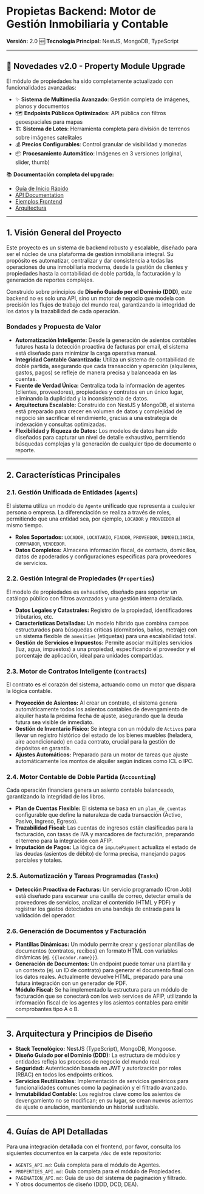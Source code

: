 # Propietas Backend: Motor de Gestión Inmobiliaria y Contable

**Versión:** 2.0 🆕
**Tecnología Principal:** NestJS, MongoDB, TypeScript

---

## 🎉 Novedades v2.0 - Property Module Upgrade

El módulo de propiedades ha sido completamente actualizado con funcionalidades avanzadas:

- ✨ **Sistema de Multimedia Avanzado**: Gestión completa de imágenes, planos y documentos
- 🗺️ **Endpoints Públicos Optimizados**: API pública con filtros geoespaciales para mapas
- 🏗️ **Sistema de Lotes**: Herramienta completa para división de terrenos sobre imágenes satelitales
- 💰 **Precios Configurables**: Control granular de visibilidad y monedas
- 📦 **Procesamiento Automático**: Imágenes en 3 versiones (original, slider, thumb)

📚 **Documentación completa del upgrade:**

- [Guía de Inicio Rápido](doc/PROPERTY_UPGRADE_QUICKSTART.md)
- [API Documentation](doc/PROPERTY_MODULE_UPGRADE_IMPLEMENTATION.md)
- [Ejemplos Frontend](doc/FRONTEND_INTEGRATION_EXAMPLES.md)
- [Arquitectura](doc/ARCHITECTURE_DIAGRAM.md)

---

## 1. Visión General del Proyecto

Este proyecto es un sistema de backend robusto y escalable, diseñado para ser el núcleo de una plataforma de gestión inmobiliaria integral. Su propósito es automatizar, centralizar y dar consistencia a todas las operaciones de una inmobiliaria moderna, desde la gestión de clientes y propiedades hasta la contabilidad de doble partida, la facturación y la generación de reportes complejos.

Construido sobre principios de **Diseño Guiado por el Dominio (DDD)**, este backend no es solo una API, sino un motor de negocio que modela con precisión los flujos de trabajo del mundo real, garantizando la integridad de los datos y la trazabilidad de cada operación.

### Bondades y Propuesta de Valor

- **Automatización Inteligente:** Desde la generación de asientos contables futuros hasta la detección proactiva de facturas por email, el sistema está diseñado para minimizar la carga operativa manual.
- **Integridad Contable Garantizada:** Utiliza un sistema de contabilidad de doble partida, asegurando que cada transacción y operación (alquileres, gastos, pagos) se refleje de manera precisa y balanceada en las cuentas.
- **Fuente de Verdad Única:** Centraliza toda la información de agentes (clientes, proveedores), propiedades y contratos en un único lugar, eliminando la duplicidad y la inconsistencia de datos.
- **Arquitectura Escalable:** Construido con NestJS y MongoDB, el sistema está preparado para crecer en volumen de datos y complejidad de negocio sin sacrificar el rendimiento, gracias a una estrategia de indexación y consultas optimizadas.
- **Flexibilidad y Riqueza de Datos:** Los modelos de datos han sido diseñados para capturar un nivel de detalle exhaustivo, permitiendo búsquedas complejas y la generación de cualquier tipo de documento o reporte.

---

## 2. Características Principales

### 2.1. Gestión Unificada de Entidades (`Agents`)

El sistema utiliza un modelo de `Agente` unificado que representa a cualquier persona o empresa. La diferenciación se realiza a través de roles, permitiendo que una entidad sea, por ejemplo, `LOCADOR` y `PROVEEDOR` al mismo tiempo.

- **Roles Soportados:** `LOCADOR`, `LOCATARIO`, `FIADOR`, `PROVEEDOR`, `INMOBILIARIA`, `COMPRADOR`, `VENDEDOR`.
- **Datos Completos:** Almacena información fiscal, de contacto, domicilios, datos de apoderados y configuraciones específicas para proveedores de servicios.

### 2.2. Gestión Integral de Propiedades (`Properties`)

El modelo de propiedades es exhaustivo, diseñado para soportar un catálogo público con filtros avanzados y una gestión interna detallada.

- **Datos Legales y Catastrales:** Registro de la propiedad, identificadores tributarios, etc.
- **Características Detalladas:** Un modelo híbrido que combina campos estructurados para búsquedas críticas (dormitorios, baños, metraje) con un sistema flexible de `amenities` (etiquetas) para una escalabilidad total.
- **Gestión de Servicios e Impuestos:** Permite asociar múltiples servicios (luz, agua, impuestos) a una propiedad, especificando el proveedor y el porcentaje de aplicación, ideal para unidades compartidas.

### 2.3. Motor de Contratos Inteligente (`Contracts`)

El contrato es el corazón del sistema, actuando como un motor que dispara la lógica contable.

- **Proyección de Asientos:** Al crear un contrato, el sistema genera automáticamente todos los asientos contables de devengamiento de alquiler hasta la próxima fecha de ajuste, asegurando que la deuda futura sea visible de inmediato.
- **Gestión de Inventario Físico:** Se integra con un módulo de `Activos` para llevar un registro histórico del estado de los bienes muebles (heladera, aire acondicionado) en cada contrato, crucial para la gestión de depósitos en garantía.
- **Ajustes Automáticos:** Preparado para un motor de tareas que ajuste automáticamente los montos de alquiler según índices como ICL o IPC.

### 2.4. Motor Contable de Doble Partida (`Accounting`)

Cada operación financiera genera un asiento contable balanceado, garantizando la integridad de los libros.

- **Plan de Cuentas Flexible:** El sistema se basa en un `plan_de_cuentas` configurable que define la naturaleza de cada transacción (Activo, Pasivo, Ingreso, Egreso).
- **Trazabilidad Fiscal:** Las cuentas de ingresos están clasificadas para la facturación, con tasas de IVA y marcadores de facturación, preparando el terreno para la integración con AFIP.
- **Imputación de Pagos:** La lógica de `imputePayment` actualiza el estado de las deudas (asientos de débito) de forma precisa, manejando pagos parciales y totales.

### 2.5. Automatización y Tareas Programadas (`Tasks`)

- **Detección Proactiva de Facturas:** Un servicio programado (Cron Job) está diseñado para escanear una casilla de correo, detectar emails de proveedores de servicios, analizar el contenido (HTML y PDF) y registrar los gastos detectados en una bandeja de entrada para la validación del operador.

### 2.6. Generación de Documentos y Facturación

- **Plantillas Dinámicas:** Un módulo permite crear y gestionar plantillas de documentos (contratos, recibos) en formato HTML con variables dinámicas (ej. `{{locador.name}}`).
- **Generación de Documentos:** Un endpoint puede tomar una plantilla y un contexto (ej. un ID de contrato) para generar el documento final con los datos reales. Actualmente devuelve HTML, preparado para una futura integración con un generador de PDF.
- **Módulo Fiscal:** Se ha implementado la estructura para un módulo de facturación que se conectará con los web services de AFIP, utilizando la información fiscal de los agentes y los asientos contables para emitir comprobantes tipo A o B.

---

## 3. Arquitectura y Principios de Diseño

- **Stack Tecnológico:** NestJS (TypeScript), MongoDB, Mongoose.
- **Diseño Guiado por el Dominio (DDD):** La estructura de módulos y entidades refleja los procesos de negocio del mundo real.
- **Seguridad:** Autenticación basada en JWT y autorización por roles (RBAC) en todos los endpoints críticos.
- **Servicios Reutilizables:** Implementación de servicios genéricos para funcionalidades comunes como la paginación y el filtrado avanzado.
- **Inmutabilidad Contable:** Los registros clave como los asientos de devengamiento no se modifican; en su lugar, se crean nuevos asientos de ajuste o anulación, manteniendo un historial auditable.

---

## 4. Guías de API Detalladas

Para una integración detallada con el frontend, por favor, consulta los siguientes documentos en la carpeta `/doc` de este repositorio:

- `AGENTS_API.md`: Guía completa para el módulo de Agentes.
- `PROPERTIES_API.md`: Guía completa para el módulo de Propiedades.
- `PAGINATION_API.md`: Guía de uso del sistema de paginación y filtrado.
- Y otros documentos de diseño (DDD, DCD, DEA).
